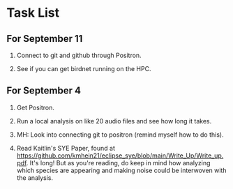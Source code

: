 # Task List

## For September 11

1. Connect to git and github through Positron.

2. See if you can get birdnet running on the HPC.

## For September 4

1. Get Positron.

2. Run a local analysis on like 20 audio files and see how long it takes.

3. MH: Look into connecting git to positron (remind myself how to do this).





1. Read Kaitlin's SYE Paper, found at <https://github.com/kmhein21/eclipse_sye/blob/main/Write_Up/Write_up.pdf>. It's long! But as you're reading, do keep in mind how analyzing which species are appearing and making noise could be interwoven with the analysis.